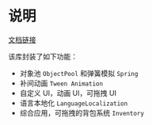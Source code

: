 # 说明 

<a href="https://yanglebupt.github.io/SC-Course-Basic">文档链接</a>

该库封装了如下功能：

- 对象池 `ObjectPool` 和弹簧模拟 `Spring`
- 补间动画 `Tween Animation`
- 自定义 UI，动画 UI，可拖拽 UI
- 语言本地化 `LanguageLocalization`
- 综合应用，可拖拽的背包系统 `Inventory`
